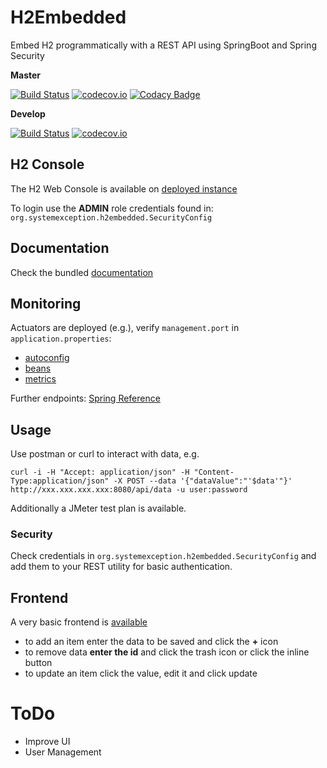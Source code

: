# H2Embedded
Embed H2 programmatically with a REST API using SpringBoot and Spring Security

**Master**

[![Build Status](https://travis-ci.org/lcappuccio/h2-embedded.svg?branch=master)](https://travis-ci.org/lcappuccio/h2-embedded)
[![codecov.io](https://codecov.io/github/lcappuccio/h2-embedded/coverage.svg?branch=master)](https://codecov.io/github/lcappuccio/h2-embedded?branch=master)
[![Codacy Badge](https://api.codacy.com/project/badge/grade/37a67909f9104902aad70d7a0ad5504e)](https://www.codacy.com/app/leo_4/h2-embedded)

**Develop**

[![Build Status](https://travis-ci.org/lcappuccio/h2-embedded.svg?branch=develop)](https://travis-ci.org/lcappuccio/h2-embedded)
[![codecov.io](https://codecov.io/github/lcappuccio/h2-embedded/coverage.svg?branch=develop)](https://codecov.io/github/lcappuccio/h2-embedded?branch=develop)

## H2 Console
The H2 Web Console is available on [deployed instance](http://localhost:8080/h2-console)

To login use the **ADMIN** role credentials found in: `org.systemexception.h2embedded.SecurityConfig`

## Documentation

Check the bundled [documentation](http://localhost:8080/swagger-ui.html)

## Monitoring

Actuators are deployed (e.g.), verify `management.port` in `application.properties`:

* [autoconfig](http://localhost:8080/autoconfig)
* [beans](http://localhost:8080/beans)
* [metrics](http://localhost:8080/metrics)

Further endpoints: [Spring Reference](http://docs.spring.io/spring-boot/docs/current-SNAPSHOT/reference/htmlsingle/#production-ready-endpoints)

## Usage

Use postman or curl to interact with data, e.g.

```curl -i -H "Accept: application/json" -H "Content-Type:application/json" -X POST --data '{"dataValue":"'$data'"}' http://xxx.xxx.xxx.xxx:8080/api/data -u user:password ```

Additionally a JMeter test plan is available.


### Security

Check credentials in `org.systemexception.h2embedded.SecurityConfig`
and add them to your REST utility for basic authentication.

## Frontend

A very basic frontend is [available](http://localhost:8080)

* to add an item enter the data to be saved and click the **+** icon
* to remove data **enter the id** and click the trash icon or click the inline button
* to update an item click the value, edit it and click update

# ToDo

* Improve UI
* User Management